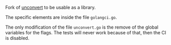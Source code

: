 Fork of [unconvert](https://github.com/mdempsky/unconvert) to be usable as a library.

The specific elements are inside the file `golangci.go`.

The only modification of the file `unconvert.go` is the remove of the global variables for the flags.
The tests will never work because of that, then the CI is disabled.
